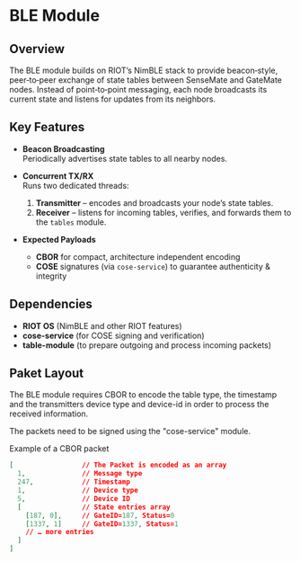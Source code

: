 # BLE Module

## Overview

The BLE module builds on RIOT’s NimBLE stack to provide beacon‐style, peer‐to‐peer exchange of state tables between SenseMate and GateMate nodes. Instead of point‐to‐point messaging, each node broadcasts its current state and listens for updates from its neighbors.

## Key Features

- **Beacon Broadcasting**  
  Periodically advertises state tables to all nearby nodes.

- **Concurrent TX/RX**  
  Runs two dedicated threads:
  1. **Transmitter** – encodes and broadcasts your node’s state tables.  
  2. **Receiver** – listens for incoming tables, verifies, and forwards them to the `tables` module.

- **Expected Payloads**  
  - **CBOR** for compact, architecture independent encoding 
  - **COSE** signatures (via `cose-service`) to guarantee authenticity & integrity

## Dependencies

- **RIOT OS** (NimBLE and other RIOT features)  
- **cose-service** (for COSE signing and verification)  
- **table-module** (to prepare outgoing and process incoming packets)

## Paket Layout

The BLE module requires CBOR to encode the table type, the timestamp and the transmitters device type and device-id in order to process the received information.

The packets need to be signed using the "cose-service" module.

Example of a CBOR packet
```json
[                 // The Packet is encoded as an array
  1,              // Message type
  247,            // Timestamp
  1,              // Device type
  5,              // Device ID
  [               // State entries array
    [187, 0],     // GateID=187, Status=0
    [1337, 1]     // GateID=1337, Status=1
    // … more entries
  ]
]
```